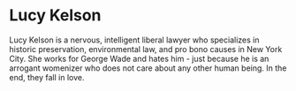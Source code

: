 <h1>Lucy Kelson</h1>
Lucy Kelson is a nervous, intelligent liberal lawyer who specializes in historic preservation, environmental law, and pro bono causes in New York City. She works for George Wade and hates him - just because he is an arrogant womenizer who does not care about any other human being. In the end, they fall in love.